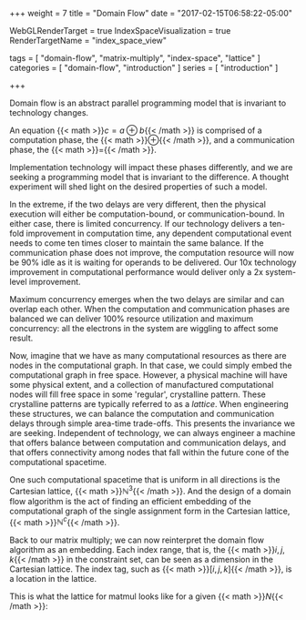 +++
weight = 7
title = "Domain Flow"
date = "2017-02-15T06:58:22-05:00"

WebGLRenderTarget = true
IndexSpaceVisualization = true
RenderTargetName = "index_space_view"

tags = [ "domain-flow", "matrix-multiply", "index-space", "lattice" ]
categories = [ "domain-flow", "introduction" ]
series = [ "introduction" ]

+++

Domain flow is an abstract parallel programming model that is invariant to technology changes.

An equation {{< math >}}$c = a \oplus b${{< /math >}} is comprised of a computation phase, 
the {{< math >}}$\oplus${{< /math >}},
and a communication phase, the {{< math >}}$=${{< /math >}}.

Implementation technology will impact these phases differently, and we are seeking a programming model 
that is invariant to the difference. A thought experiment will shed light on the desired properties of such a model. 

In the extreme, if the two delays are very different, then the physical execution will either be computation-bound,
or communication-bound. In either case, there is limited concurrency.
If our technology delivers a ten-fold improvement in computation time, any dependent computational event needs 
to come ten times closer to maintain the same balance. If the communication phase does not improve, 
the computation resource will now be 90% idle as it is waiting for operands to be delivered. 
Our 10x technology improvement in computational performance would deliver only a 2x system-level improvement.

Maximum concurrency emerges when the two delays are similar and can overlap each other. 
When the computation and communication phases are balanced we can deliver 100% resource
utilization and maximum concurrency: all the electrons in the system are wiggling to affect some result.

Now, imagine that we have as many computational resources as there are nodes in the computational graph. 
In that case, we could simply embed the computational graph in free space.
However, a physical machine will have some physical extent, and a collection of manufactured computational nodes will 
fill free space in some 'regular', crystalline pattern.
These crystalline patterns are typically referred to as a _lattice_. When engineering these structures, we can
balance the computation and communication delays through simple area-time trade-offs. This presents the invariance
we are seeking. Independent of technology, we can always engineer a machine that offers balance between 
computation and communication delays, and that offers connectivity among nodes that fall within the future cone of the 
computational spacetime.

One such computational spacetime that is uniform in all directions is the Cartesian lattice, 
{{< math >}}$\mathbb{N}^3${{< /math >}}.
And the design of a domain flow algorithm is the act of finding an efficient embedding of the 
computational graph of the single assignment form in the Cartesian lattice, {{< math >}}$\mathbb{N}^c${{< /math >}}.

Back to our matrix multiply; we can now reinterpret the domain flow algorithm as an embedding.
Each index range, that is, the {{< math >}}$i, j, k${{< /math >}} in the constraint set, can be seen as a dimension in 
the Cartesian lattice. The index tag, such as {{< math >}}$[i,j,k]${{< /math >}}, is a location in the lattice.

This is what the lattice for matmul looks like for a given {{< math >}}$N${{< /math >}}:

<canvas id="c"></canvas>

<div id="index_space_view"></div>

